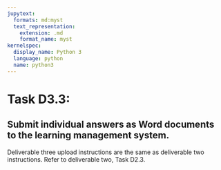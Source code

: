 ```yaml
---
jupytext:
  formats: md:myst
  text_representation:
    extension: .md
    format_name: myst
kernelspec:
  display_name: Python 3
  language: python
  name: python3
---
```


# Task D3.3: 

## Submit individual answers as Word documents to the learning management system.

Deliverable three upload instructions are the same as deliverable two instructions. Refer to deliverable two, Task D2.3.


